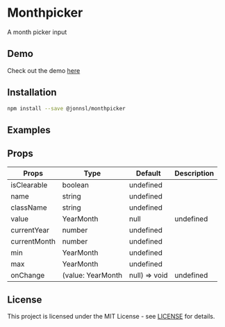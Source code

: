 # Monthpicker

A month picker input

## Demo

Check out the demo [here](https://jonnsl.github.io/monthpicker/)

## Installation

```bash
npm install --save @jonnsl/monthpicker
```

## Examples



## Props

| Props | Type | Default | Description |
| - | - | - | - |
| isClearable | boolean | undefined |  |
| name | string | undefined |  |
| className | string | undefined |  |
| value | YearMonth | null | undefined |  |
| currentYear | number | undefined |  |
| currentMonth | number | undefined |  |
| min | YearMonth | undefined |  |
| max | YearMonth | undefined |  |
| onChange | (value: YearMonth | null) => void | undefined |  |


## License

This project is licensed under the MIT License - see [LICENSE](LICENSE) for details.
